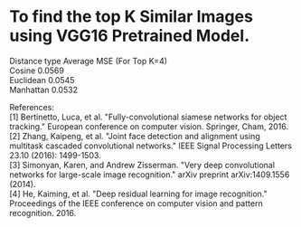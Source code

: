 # To find the top K Similar Images using VGG16 Pretrained Model. 


Distance type  Average MSE (For Top K=4)\
Cosine 0.0569\
Euclidean 0.0545\
Manhattan 0.0532

References:\
[1] Bertinetto, Luca, et al. "Fully-convolutional siamese networks for object tracking." European conference on computer vision. Springer, Cham, 2016.\
[2] Zhang, Kaipeng, et al. "Joint face detection and alignment using multitask cascaded convolutional networks." IEEE Signal Processing Letters 23.10 (2016): 1499-1503.\
[3] Simonyan, Karen, and Andrew Zisserman. "Very deep convolutional networks for large-scale image recognition." arXiv preprint arXiv:1409.1556 (2014).\
[4] He, Kaiming, et al. "Deep residual learning for image recognition." Proceedings of the IEEE conference on computer vision and pattern recognition. 2016.
